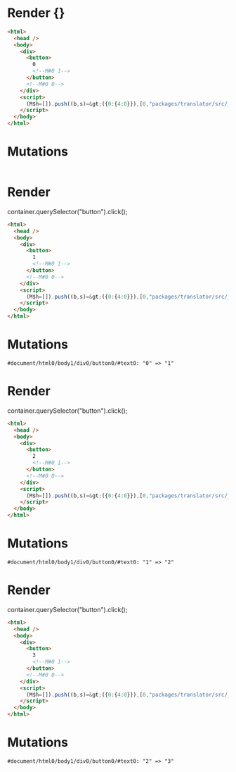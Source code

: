 # Render {}
```html
<html>
  <head />
  <body>
    <div>
      <button>
        0
        <!--M#0 1-->
      </button>
      <!--M#0 0-->
    </div>
    <script>
      (M$h=[]).push((b,s)=&gt;({0:{4:0}}),[0,"packages/translator/src/__tests__/fixtures/basic-unused-ref/template.marko_0_clickCount",])
    </script>
  </body>
</html>
```

# Mutations
```

```


# Render 
container.querySelector("button").click();

```html
<html>
  <head />
  <body>
    <div>
      <button>
        1
        <!--M#0 1-->
      </button>
      <!--M#0 0-->
    </div>
    <script>
      (M$h=[]).push((b,s)=&gt;({0:{4:0}}),[0,"packages/translator/src/__tests__/fixtures/basic-unused-ref/template.marko_0_clickCount",])
    </script>
  </body>
</html>
```

# Mutations
```
#document/html0/body1/div0/button0/#text0: "0" => "1"
```


# Render 
container.querySelector("button").click();

```html
<html>
  <head />
  <body>
    <div>
      <button>
        2
        <!--M#0 1-->
      </button>
      <!--M#0 0-->
    </div>
    <script>
      (M$h=[]).push((b,s)=&gt;({0:{4:0}}),[0,"packages/translator/src/__tests__/fixtures/basic-unused-ref/template.marko_0_clickCount",])
    </script>
  </body>
</html>
```

# Mutations
```
#document/html0/body1/div0/button0/#text0: "1" => "2"
```


# Render 
container.querySelector("button").click();

```html
<html>
  <head />
  <body>
    <div>
      <button>
        3
        <!--M#0 1-->
      </button>
      <!--M#0 0-->
    </div>
    <script>
      (M$h=[]).push((b,s)=&gt;({0:{4:0}}),[0,"packages/translator/src/__tests__/fixtures/basic-unused-ref/template.marko_0_clickCount",])
    </script>
  </body>
</html>
```

# Mutations
```
#document/html0/body1/div0/button0/#text0: "2" => "3"
```